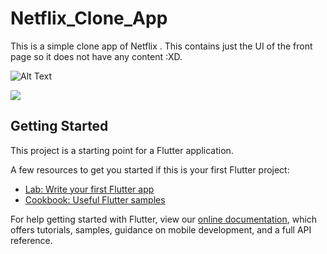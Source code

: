 # Netflix_Clone_App

This is a simple clone app of Netflix . This contains just the UI of the front page so it does not have any content :XD.

![Alt Text](https://drive.google.com/file/d/18ei7-KMIjU-feTyp3Mh-UUjSrNCTwKFf/view?usp=sharing)

<img src="https://drive.google.com/file/d/18ei7-KMIjU-feTyp3Mh-UUjSrNCTwKFf/view?usp=sharing">

## Getting Started

This project is a starting point for a Flutter application.

A few resources to get you started if this is your first Flutter project:

- [Lab: Write your first Flutter app](https://flutter.dev/docs/get-started/codelab)
- [Cookbook: Useful Flutter samples](https://flutter.dev/docs/cookbook)

For help getting started with Flutter, view our
[online documentation](https://flutter.dev/docs), which offers tutorials,
samples, guidance on mobile development, and a full API reference.
